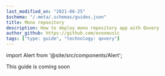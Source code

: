 ```yaml
---
last_modified_on: "2021-06-25"
$schema: "/.meta/.schemas/guides.json"
title: Mono repository
description: How to deploy mono repository app with Qovery
author_github: https://github.com/evoxmusic
tags: ["type: guide", "technology: qovery"]
---
```


import Alert from '@site/src/components/Alert';

<Alert type="warning">

This guide is coming soon

</Alert>



